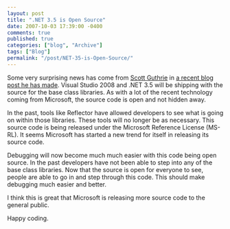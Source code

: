```yaml
---
layout: post
title: ".NET 3.5 is Open Source"
date: 2007-10-03 17:39:00 -0400
comments: true
published: true
categories: ["blog", "Archive"]
tags: ["Blog"]
permalink: "/post/NET-35-is-Open-Source/"
---
```

<!-- more -->



<p>Some very surprising news has come from <a href="http://weblogs.asp.net/scottgu/">Scott Guthrie</a> in <a href="http://weblogs.asp.net/scottgu/archive/2007/10/03/releasing-the-source-code-for-the-net-framework-libraries.aspx">a recent blog post he has made</a>. Visual Studio 2008 and .NET 3.5 will be shipping with the source for the base class libraries. As with a lot of the recent technology coming from Microsoft, the source code is open and not hidden away.</p>
<p>In the past, tools like Reflector have allowed developers to see what is going on within those libraries. These tools will no longer be as necessary. This source code is being released under the Microsoft Reference License (MS-RL). It seems Microsoft has started a new trend for itself in releasing its source code.</p>
<p>Debugging will now become much much easier with this code being open source. In the past developers have not been able to step into any of the base class libraries. Now that the source is open for everyone to see, people are able to go in and step through this code. This should make debugging much easier and better.</p>
<p>I think this is great that Microsoft is releasing more source code to the general public.</p>
<p>Happy coding.</p>
